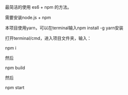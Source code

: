 最简洁的使用 es6 + npm 的方法。

需要安装node.js + npm

本项目使用yarn，可以在terminal输入npm install -g yarn安装

打开terminal/cmd，进入项目文件夹，输入：

npm i

然后

npm build

然后

npm start
